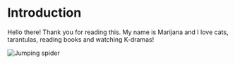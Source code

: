 # Introduction

Hello there!
Thank you for reading this. My name is Marijana and I love cats, tarantulas, reading books and watching K-dramas!

![Jumping spider](https://user-images.githubusercontent.com/103637776/169542613-73b71ad6-b65d-4745-848d-a5ffdf9bfdae.jpg)